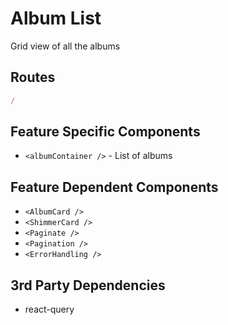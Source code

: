 # Album List

Grid view of all the albums 

## Routes

```javascript
/
```

## Feature Specific Components
- `<albumContainer />` - List of albums


## Feature Dependent Components

- `<AlbumCard />`
- `<ShimmerCard />`
- `<Paginate />`
- `<Pagination />`
- `<ErrorHandling />`



## 3rd Party Dependencies

- react-query


